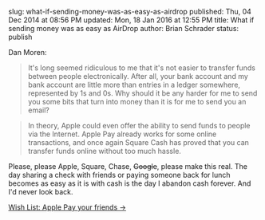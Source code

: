 slug: what-if-sending-money-was-as-easy-as-airdrop
published: Thu, 04 Dec 2014 at 08:56 PM
updated: Mon, 18 Jan 2016 at 12:55 PM
title: What if sending money was as easy as AirDrop
author: Brian Schrader
status: publish

Dan Moren:

> It's long seemed ridiculous to me that it's not easier to transfer funds between people electronically. After all, your bank account and my bank account are little more than entries in a ledger somewhere, represented by 1s and 0s. Why should it be any harder for me to send you some bits that turn into money than it is for me to send you an email?

> In theory, Apple could even offer the ability to send funds to people via the Internet. Apple Pay already works for some online transactions, and once again Square Cash has proved that you can transfer funds online without too much hassle.

Please, please Apple, Square, Chase, <del>Google</del>, please make this real. The day sharing a check with friends or paying someone back for lunch becomes as easy as it is with cash is the day I abandon cash forever. And I'd never look back.

[Wish List: Apple Pay your friends &#8594;](http://sixcolors.com/post/2014/12/wish-list-apple-pay-your-friends/)